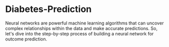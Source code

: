 # Diabetes-Prediction
Neural networks are powerful machine learning algorithms that can uncover complex relationships within the data and make accurate predictions. So, let's dive into the step-by-step process of building a neural network for outcome prediction.
